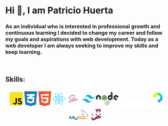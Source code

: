 <h1>Hi 👋, I am Patricio Huerta </h1>

<h3>
  As an individual who is interested
  in professional growth and
  continuous learning I decided to
  change my career and follow my
  goals and aspirations with web
  development. Today as a web developer I am always seeking to improve my skills and keep learning.
</h3>
</p>
<br>

<h2><strong>Skills:</strong></h2>
<p align="center">
<img src="assets/javascript.png" alt="drawing" width="42" align="center"/> 
<img src="assets/Css.png" alt="drawing" width="40" align="center"/>
<img src="assets/HTML.png" alt="drawing" width="40" align="center"/>
<img src="assets/React.png" alt="drawing" width="40" align="center"/>
<img src="assets/Sass.png" alt="drawing" width="45" align="center"/>
<img src="assets/TailwindCSS.png" alt="drawing" width="40" align="center"/>
<img src="assets/Node.png" alt="drawing" width="70" align="center"/>
<img src="assets/express.png" alt="drawing" width="100" align="center"/>
<img src="assets/passport.png" alt="drawing" width="30" align="center"/>
<img src="assets/MySql.png" alt="drawing" width="60" align="center"/>
<img src="assets/jest.png" alt="drawing" width="40" align="center"/>
</p>
